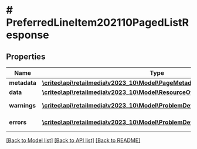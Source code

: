 # # PreferredLineItem202110PagedListResponse

## Properties

Name | Type | Description | Notes
------------ | ------------- | ------------- | -------------
**metadata** | [**\criteo\api\retailmedia\v2023_10\Model\PageMetadata**](PageMetadata.md) |  | [optional]
**data** | [**\criteo\api\retailmedia\v2023_10\Model\ResourceOfPreferredLineItem202110[]**](ResourceOfPreferredLineItem202110.md) |  | [optional]
**warnings** | [**\criteo\api\retailmedia\v2023_10\Model\ProblemDetails[]**](ProblemDetails.md) |  | [optional] [readonly]
**errors** | [**\criteo\api\retailmedia\v2023_10\Model\ProblemDetails[]**](ProblemDetails.md) |  | [optional] [readonly]

[[Back to Model list]](../../README.md#models) [[Back to API list]](../../README.md#endpoints) [[Back to README]](../../README.md)

